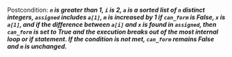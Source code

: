 Postcondition: ***`n` is greater than 1, `i` is 2, `a` is a sorted list of `n` distinct integers, `assigned` includes `a[1]`, `m` is increased by 1 if `can_form` is False, `x` is `a[1]`, and if the difference between `a[i]` and `x` is found in `assigned`, then `can_form` is set to True and the execution breaks out of the most internal loop or if statement. If the condition is not met, `can_form` remains False and `m` is unchanged.***